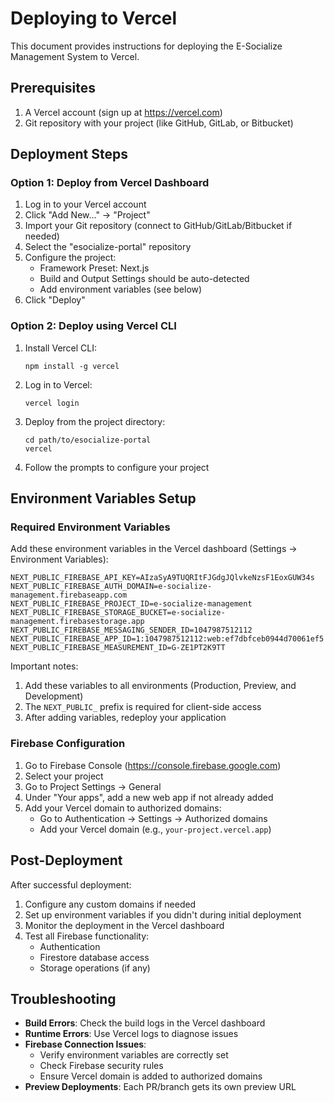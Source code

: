 # Deploying to Vercel

This document provides instructions for deploying the E-Socialize Management System to Vercel.

## Prerequisites

1. A Vercel account (sign up at https://vercel.com)
2. Git repository with your project (like GitHub, GitLab, or Bitbucket)

## Deployment Steps

### Option 1: Deploy from Vercel Dashboard

1. Log in to your Vercel account
2. Click "Add New..." → "Project"
3. Import your Git repository (connect to GitHub/GitLab/Bitbucket if needed)
4. Select the "esocialize-portal" repository
5. Configure the project:
   - Framework Preset: Next.js
   - Build and Output Settings should be auto-detected
   - Add environment variables (see below)
6. Click "Deploy"

### Option 2: Deploy using Vercel CLI

1. Install Vercel CLI:
   ```
   npm install -g vercel
   ```

2. Log in to Vercel:
   ```
   vercel login
   ```

3. Deploy from the project directory:
   ```
   cd path/to/esocialize-portal
   vercel
   ```

4. Follow the prompts to configure your project

## Environment Variables Setup

### Required Environment Variables

Add these environment variables in the Vercel dashboard (Settings → Environment Variables):

```
NEXT_PUBLIC_FIREBASE_API_KEY=AIzaSyA9TUQRItFJGdgJQlvkeNzsF1EoxGUW34s
NEXT_PUBLIC_FIREBASE_AUTH_DOMAIN=e-socialize-management.firebaseapp.com
NEXT_PUBLIC_FIREBASE_PROJECT_ID=e-socialize-management
NEXT_PUBLIC_FIREBASE_STORAGE_BUCKET=e-socialize-management.firebasestorage.app
NEXT_PUBLIC_FIREBASE_MESSAGING_SENDER_ID=1047987512112
NEXT_PUBLIC_FIREBASE_APP_ID=1:1047987512112:web:ef7dbfceb0944d70061ef5
NEXT_PUBLIC_FIREBASE_MEASUREMENT_ID=G-ZE1PT2K9TT
```

Important notes:
1. Add these variables to all environments (Production, Preview, and Development)
2. The `NEXT_PUBLIC_` prefix is required for client-side access
3. After adding variables, redeploy your application

### Firebase Configuration

1. Go to Firebase Console (https://console.firebase.google.com)
2. Select your project
3. Go to Project Settings → General
4. Under "Your apps", add a new web app if not already added
5. Add your Vercel domain to authorized domains:
   - Go to Authentication → Settings → Authorized domains
   - Add your Vercel domain (e.g., `your-project.vercel.app`)

## Post-Deployment

After successful deployment:

1. Configure any custom domains if needed
2. Set up environment variables if you didn't during initial deployment
3. Monitor the deployment in the Vercel dashboard
4. Test all Firebase functionality:
   - Authentication
   - Firestore database access
   - Storage operations (if any)

## Troubleshooting

- **Build Errors**: Check the build logs in the Vercel dashboard
- **Runtime Errors**: Use Vercel logs to diagnose issues
- **Firebase Connection Issues**:
  - Verify environment variables are correctly set
  - Check Firebase security rules
  - Ensure Vercel domain is added to authorized domains
- **Preview Deployments**: Each PR/branch gets its own preview URL 